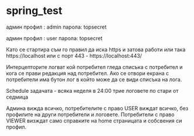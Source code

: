 # spring_test
админ профил : admin   парола: topsecret

админ профил : user парола: topsecret

Като се стартира съм го правил да иска https и затова работи или така https://localhost 
или с порт 443 -  https://localhost:443/  


Интерцепторите логват кой потребител гледа списъка с потребител и кога се прави редакция над потребител. 
Ако се отвори екрана с потребители има бутон лог в който може да се види списъка на лога.

Schedule задачата - всяка неделя в 24:00 трие логовете по стари от седмица

Админа вижда всичко, потребителите с право USER виждат всичко, без профилите на други потребители и логовете.
Потребители с право VIEWER визждат само справките на home страницата и собсвения си профил.
